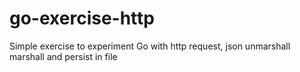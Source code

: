 # go-exercise-http

Simple exercise to experiment Go with http request, json unmarshall marshall and persist in file 
